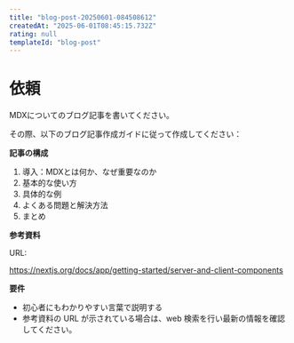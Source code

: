 ```yaml
---
title: "blog-post-20250601-084508612"
createdAt: "2025-06-01T08:45:15.732Z"
rating: null 
templateId: "blog-post"
---
```



# 依頼

MDXについてのブログ記事を書いてください。

その際、以下のブログ記事作成ガイドに従って作成してください：

**記事の構成**

1. 導入：MDXとは何か、なぜ重要なのか
2. 基本的な使い方
3. 具体的な例
4. よくある問題と解決方法
5. まとめ

**参考資料**

URL:

https://nextjs.org/docs/app/getting-started/server-and-client-components

**要件**

- 初心者にもわかりやすい言葉で説明する
- 参考資料の URL が示されている場合は、web 検索を行い最新の情報を確認してください。
